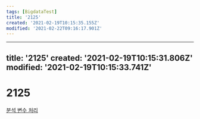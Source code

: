 ```yaml
---
tags: [BigdataTest]
title: '2125'
created: '2021-02-19T10:15:35.155Z'
modified: '2021-02-22T09:16:17.901Z'
---
```


---
title: '2125'
created: '2021-02-19T10:15:31.806Z'
modified: '2021-02-19T10:15:33.741Z'
---

# 2125
[분석 변수 처리](./2120.md)
